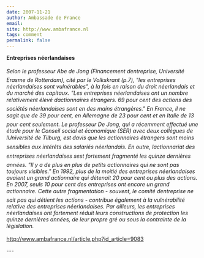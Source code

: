 ```yaml
---
date: 2007-11-21
author: Ambassade de France
email: 
site: http://www.ambafrance.nl
tags: comment
permalink: false
---
```


<p>
<b>Entreprises néerlandaises</b>
<br/><br/>
<i>Selon le professeur Abe de Jong (Financement dentreprise, Université Erasme de Rotterdam), cité par le Volkskrant (p.7), "les entreprises néerlandaises sont vulnérables", à la fois en raison du droit néerlandais et du marché des capitaux. "Les entreprises néerlandaises ont un nombre relativement élevé dactionnaires étrangers. 69 pour cent des actions des sociétés néerlandaises sont en des mains étrangères." En France, il ne sagit que de 39 pour cent, en Allemagne de 23 pour cent et en Italie de 13 pour cent seulement. Le professeur De Jong, qui a récemment effectué une étude pour le Conseil social et économique (SER) avec deux collègues de lUniversité de Tilburg, est davis que les actionnaires étrangers sont moins sensibles aux intérêts des salariés néerlandais. En outre, lactionnariat des entreprises néerlandaises sest fortement fragmenté les quinze dernières années. "Il y a de plus en plus de petits actionnaires qui ne sont pas toujours visibles." En 1992, plus de la moitié des entreprises néerlandaises avaient un grand actionnaire qui détenait 20 pour cent ou plus des actions. En 2007, seuls 10 pour cent des entreprises ont encore un grand actionnaire. Cette autre fragmentation - souvent, le comité dentreprise ne sait pas qui détient les actions - contribue également à la vulnérabilité relative des entreprises néerlandaises.
Par ailleurs, les entreprises néerlandaises ont fortement réduit leurs constructions de protection les quinze dernières années, de leur propre gré ou sous la contrainte de la législation.</i><br/><br/>
<a href="http://www.ambafrance.nl/article.php?id_article=9083">http://www.ambafrance.nl/article.php?id_article=9083</a>

</p>
---